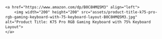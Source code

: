 

    <a href="https://www.amazon.com/dp/B0C8HMQ5M3" align="left">
        <img width="200" height="200" src="assets/product-title-k75-pro-rgb-gaming-keyboard-with-75-keyboard-layout-B0C8HMQ5M3.jpg" alt="Product Title: K75 Pro RGB Gaming Keyboard with 75% Keyboard Layout">
    </a>
